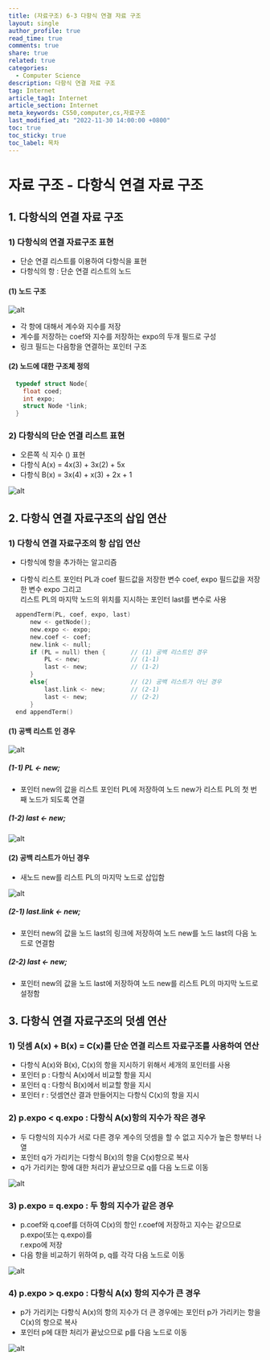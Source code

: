 ```yaml
---
title: (자료구조) 6-3 다항식 연결 자료 구조
layout: single
author_profile: true
read_time: true
comments: true
share: true
related: true
categories:
  - Computer Science
description: 다항식 연결 자료 구조
tag: Internet
article_tag1: Internet
article_section: Internet
meta_keywords: CS50,computer,cs,자료구조
last_modified_at: "2022-11-30 14:00:00 +0800"
toc: true
toc_sticky: true
toc_label: 목차
---
```


# 자료 구조 - 다항식 연결 자료 구조

## 1. 다항식의 연결 자료 구조

### 1) 다항식의 연결 자료구조 표현

- 단순 연결 리스트를 이용하여 다항식을 표현
- 다항식의 항 : 단순 연결 리스트의 노드

#### (1) 노드 구조

![alt](/assets/images/post/ComputerStudy/302.png)

- 각 항에 대해서 계수와 지수를 저장
- 계수를 저장하는 coef와 지수를 저장하는 expo의 두개 필드로 구성
- 링크 필드는 다음항을 연결하는 포인터 구조

#### (2) 노드에 대한 구조체 정의

```c
  typedef struct Node{
    float coed;
    int expo;
    struct Node *link;
  }
```

### 2) 다항식의 단순 연결 리스트 표현

- 오른쪽 식 지수 () 표현
- 다항식 A(x) = 4x(3) + 3x(2) + 5x
- 다항식 B(x) = 3x(4) + x(3) + 2x + 1

![alt](/assets/images/post/ComputerStudy/303.png)

## 2. 다항식 연결 자료구조의 삽입 연산

### 1) 다항식 연결 자료구조의 항 삽입 연산

- 다항식에 항을 추가하는 알고리즘

* 다항식 리스트 포인터 PL과 coef 필드값을 저장한 변수 coef, expo 필드값을 저장한 변수 expo 그리고  
  리스트 PL의 마지막 노드의 위치를 지시하는 포인터 last를 변수로 사용

```c
  appendTerm(PL, coef, expo, last)
      new <- getNode();
      new.expo <- expo;
      new.coef <- coef;
      new.link <- null;
      if (PL = null) then {       // (1) 공백 리스트인 경우
          PL <- new;              // (1-1)
          last <- new;            // (1-2)
      }
      else{                       // (2) 공백 리스트가 아닌 경우
          last.link <- new;       // (2-1)
          last <- new;            // (2-2)
      }
  end appendTerm()
```

#### (1) 공백 리스트 인 경우

![alt](/assets/images/post/ComputerStudy/304.png)

##### (1-1) PL <- new;

- 포인터 new의 값을 리스트 포인터 PL에 저장하여 노드 new가 리스트 PL의 첫 번째 노드가 되도록 연결

##### (1-2) last <- new;

![alt](/assets/images/post/ComputerStudy/305.png)

#### (2) 공백 리스트가 아닌 경우

- 새노드 new를 리스트 PL의 마지막 노드로 삽입함

![alt](/assets/images/post/ComputerStudy/306.png)

##### (2-1) last.link <- new;

- 포인터 new의 값을 노드 last의 링크에 저장하여 노드 new를 노드 last의 다음 노드로 연결함

##### (2-2) last <- new;

- 포인터 new의 값을 노드 last에 저장하여 노드 new를 리스트 PL의 마지막 노드로 설정함

## 3. 다항식 연결 자료구조의 덧셈 연산

### 1) 덧셈 A(x) + B(x) = C(x)를 단순 연결 리스트 자료구조를 사용하여 연산

- 다항식 A(x)와 B(x), C(x)의 항을 지시하기 위해서 세개의 포인터를 사용
- 포인터 p : 다항식 A(x)에서 비교할 항을 지시
- 포인터 q : 다항식 B(x)에서 비교할 항을 지시
- 포인터 r : 덧셈연산 결과 만들어지는 다항식 C(x)의 항을 지시

### 2) p.expo < q.expo : 다항식 A(x)항의 지수가 작은 경우

- 두 다항식의 지수가 서로 다른 경우 계수의 덧셈을 할 수 없고 지수가 높은 항부터 나열
- 포인터 q가 가리키는 다항식 B(x)의 항을 C(x)항으로 복사
- q가 가리키는 항에 대한 처리가 끝났으므로 q를 다음 노드로 이동

![alt](/assets/images/post/ComputerStudy/307.png)

### 3) p.expo = q.expo : 두 항의 지수가 같은 경우

- p.coef와 q.coef를 더하여 C(x)의 항인 r.coef에 저장하고 지수는 같으므로 p.expo(또는 q.expo)를  
  r.expo에 저장
- 다음 항을 비교하기 위하여 p, q를 각각 다음 노드로 이동

![alt](/assets/images/post/ComputerStudy/308.png)

### 4) p.expo > q.expo : 다항식 A(x) 항의 지수가 큰 경우

- p가 가리키는 다항식 A(x)의 항의 지수가 더 큰 경우에는 포인터 p가 가리키는 항을 C(x)의 항으로 복사
- 포인터 p에 대한 처리가 끝났으므로 p를 다음 노드로 이동

![alt](/assets/images/post/ComputerStudy/309.png)
